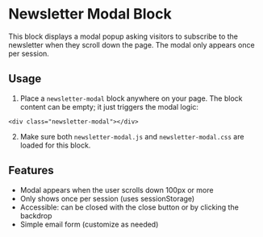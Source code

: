 # Newsletter Modal Block

This block displays a modal popup asking visitors to subscribe to the newsletter when they scroll down the page. The modal only appears once per session.

## Usage

1. Place a `newsletter-modal` block anywhere on your page. The block content can be empty; it just triggers the modal logic:

```
<div class="newsletter-modal"></div>
```

2. Make sure both `newsletter-modal.js` and `newsletter-modal.css` are loaded for this block.

## Features
- Modal appears when the user scrolls down 100px or more
- Only shows once per session (uses sessionStorage)
- Accessible: can be closed with the close button or by clicking the backdrop
- Simple email form (customize as needed) 